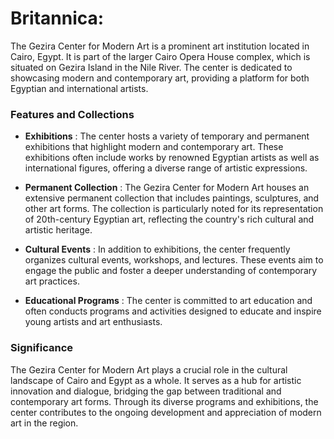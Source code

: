 
# Britannica:
The Gezira Center for Modern Art is a prominent art institution located in
Cairo, Egypt. It is part of the larger Cairo Opera House complex, which is
situated on Gezira Island in the Nile River. The center is dedicated to
showcasing modern and contemporary art, providing a platform for both Egyptian
and international artists.

### Features and Collections

  * **Exhibitions** : The center hosts a variety of temporary and permanent exhibitions that highlight modern and contemporary art. These exhibitions often include works by renowned Egyptian artists as well as international figures, offering a diverse range of artistic expressions.

  * **Permanent Collection** : The Gezira Center for Modern Art houses an extensive permanent collection that includes paintings, sculptures, and other art forms. The collection is particularly noted for its representation of 20th-century Egyptian art, reflecting the country's rich cultural and artistic heritage.

  * **Cultural Events** : In addition to exhibitions, the center frequently organizes cultural events, workshops, and lectures. These events aim to engage the public and foster a deeper understanding of contemporary art practices.

  * **Educational Programs** : The center is committed to art education and often conducts programs and activities designed to educate and inspire young artists and art enthusiasts.

### Significance

The Gezira Center for Modern Art plays a crucial role in the cultural
landscape of Cairo and Egypt as a whole. It serves as a hub for artistic
innovation and dialogue, bridging the gap between traditional and contemporary
art forms. Through its diverse programs and exhibitions, the center
contributes to the ongoing development and appreciation of modern art in the
region.



